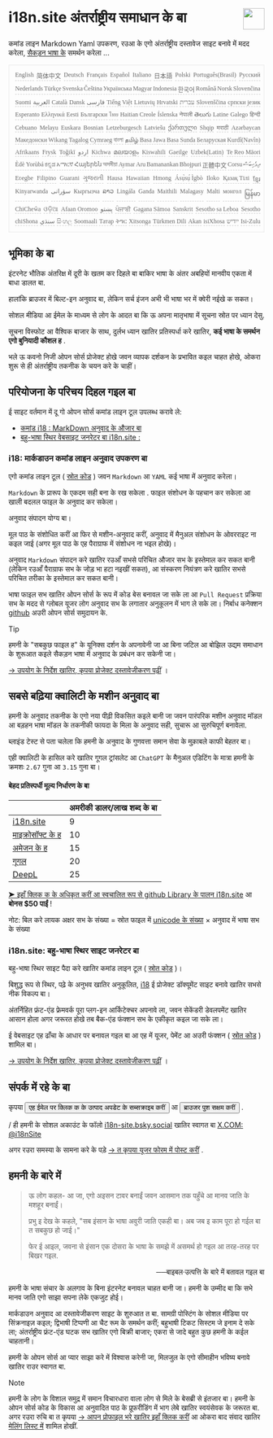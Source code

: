 <h1 style="display:flex;justify-content:space-between">i18n.site अंतर्राष्ट्रीय समाधान के बा<img src="//p.3ti.site/logo.svg" style="user-select:none;margin-top:-1px;width:42px"></h1>

कमांड लाइन Markdown Yaml उपकरण, रउआ के एगो अंतर्राष्ट्रीय दस्तावेज साइट बनावे में मदद करेला, [सैकड़न भाषा के](/i18/LANG_CODE) समर्थन करेला ...

<pre class="langli" style="display:flex;flex-wrap:wrap;background:transparent;border:1px solid #eee;font-size:12px;box-shadow:0 0 3px inset #eee;padding:12px 5px 4px 12px;justify-content:space-between;"><style>pre.langli i{font-weight:300;font-family:s;margin-right:2px;margin-bottom:8px;font-style:normal;color:#666;border-bottom:1px dashed #ccc;}</style><i>English</i><i>简体中文</i><i>Deutsch</i><i>Français</i><i>Español</i><i>Italiano</i><i>日本語</i><i>Polski</i><i>Português(Brasil)</i><i>Русский</i><i>Nederlands</i><i>Türkçe</i><i>Svenska</i><i>Čeština</i><i>Українська</i><i>Magyar</i><i>Indonesia</i><i>한국어</i><i>Română</i><i>Norsk</i><i>Slovenčina</i><i>Suomi</i><i>العربية</i><i>Català</i><i>Dansk</i><i>فارسی</i><i>Tiếng Việt</i><i>Lietuvių</i><i>Hrvatski</i><i>עברית</i><i>Slovenščina</i><i>српски језик</i><i>Esperanto</i><i>Ελληνικά</i><i>Eesti</i><i>Български</i><i>ไทย</i><i>Haitian Creole</i><i>Íslenska</i><i>नेपाली</i><i>తెలుగు</i><i>Latine</i><i>Galego</i><i>हिन्दी</i><i>Cebuano</i><i>Melayu</i><i>Euskara</i><i>Bosnian</i><i>Letzeburgesch</i><i>Latviešu</i><i>ქართული</i><i>Shqip</i><i>मराठी</i><i>Azərbaycan</i><i>Македонски</i><i>Wikang Tagalog</i><i>Cymraeg</i><i>বাংলা</i><i>தமிழ்</i><i>Basa Jawa</i><i>Basa Sunda</i><i>Беларуская</i><i>Kurdî(Navîn)</i><i>Afrikaans</i><i>Frysk</i><i>Toğikī</i><i>اردو</i><i>Kichwa</i><i>മലയാളം</i><i>Kiswahili</i><i>Gaeilge</i><i>Uzbek(Latin)</i><i>Te Reo Māori</i><i>Èdè Yorùbá</i><i>ಕನ್ನಡ</i><i>አማርኛ</i><i>Հայերեն</i><i>অসমীয়া</i><i>Aymar Aru</i><i>Bamanankan</i><i>Bhojpuri</i><i>正體中文</i><i>Corsu</i><i>ދިވެހިބަސް</i><i>Eʋegbe</i><i>Filipino</i><i>Guarani</i><i>ગુજરાતી</i><i>Hausa</i><i>Hawaiian</i><i>Hmong</i><i>Ásụ̀sụ́ Ìgbò</i><i>Iloko</i><i>Қазақ Тілі</i><i>ខ្មែរ</i><i>Kinyarwanda</i><i>سۆرانی</i><i>Кыргызча</i><i>ລາວ</i><i>Lingála</i><i>Ganda</i><i>Maithili</i><i>Malagasy</i><i>Malti</i><i>монгол</i><i>မြန်မာ</i><i>ChiCheŵa</i><i>ଓଡ଼ିଆ</i><i>Afaan Oromoo</i><i>پښتو</i><i>ਪੰਜਾਬੀ</i><i>Gagana Sāmoa</i><i>Sanskrit</i><i>Sesotho sa Leboa</i><i>Sesotho</i><i>chiShona</i><i>سنڌي</i><i>සිංහල</i><i>Soomaali</i><i>Татар</i><i>ትግር</i><i>Xitsonga</i><i>Türkmen Dili</i><i>Akan</i><i>isiXhosa</i><i>ייִדיש</i><i>Isi-Zulu</i></pre>

## भूमिका के बा

इंटरनेट भौतिक अंतरिक्ष में दूरी के खतम कर दिहले बा बाकिर भाषा के अंतर अबहियों मानवीय एकता में बाधा डालत बा.

हालांकि ब्राउजर में बिल्ट-इन अनुवाद बा, लेकिन सर्च इंजन अभी भी भाषा भर में क्वेरी नईखे क सकत।

सोशल मीडिया आ ईमेल के माध्यम से लोग के आदत बा कि ऊ अपना मातृभाषा में सूचना स्रोत पर ध्यान देसु.

सूचना विस्फोट आ वैश्विक बाजार के साथ, दुर्लभ ध्यान खातिर प्रतिस्पर्धा करे खातिर, **कई भाषा के समर्थन एगो बुनियादी कौशल ह** .

भले ऊ कवनो निजी ओपन सोर्स प्रोजेक्ट होखे जवन व्यापक दर्शकन के प्रभावित कइल चाहत होखे, ओकरा शुरू से ही अंतर्राष्ट्रीय तकनीक के चयन करे के चाहीं।

## <a rel=id href="#project" id="project"></a> परियोजना के परिचय दिहल गइल बा

ई साइट वर्तमान में दू गो ओपन सोर्स कमांड लाइन टूल उपलब्ध करावे ले:

* [कमांड i18 : MarkDown अनुवाद के औजार बा](/i18/feature)
* [बहु-भाषा स्थिर वेबसाइट जनरेटर बा i18n.site :](/i18n.site)

### <a rel=id href="#i18" id="i18"></a> i18: मार्कडाउन कमांड लाइन अनुवाद उपकरण बा

एगो कमांड लाइन टूल ( [स्रोत कोड](https://github.com/i18n-site/rust/tree/main/i18) ) जवन `Markdown` आ `YAML` कई भाषा में अनुवाद करेला।

`Markdown` के प्रारूप के एकदम सही बना के रख सकेला . फाइल संशोधन के पहचान कर सकेला आ खाली बदलल फाइल के अनुवाद कर सकेला।

अनुवाद संपादन योग्य बा।

मूल पाठ के संशोधित करीं आ फिर से मशीन-अनुवाद करीं, अनुवाद में मैनुअल संशोधन के ओवरराइट ना कइल जाई (अगर मूल पाठ के एह पैराग्राफ में संशोधन ना भइल होखे)।

अनुवाद `Markdown` संपादन करे खातिर रउआँ सभसे परिचित औजार सभ के इस्तेमाल कर सकत बानी (लेकिन रउआँ पैराग्राफ सभ के जोड़ भा हटा नइखीं सकत), आ संस्करण नियंत्रण करे खातिर सभसे परिचित तरीका के इस्तेमाल कर सकत बानी।

भाषा फाइल सभ खातिर ओपन सोर्स के रूप में कोड बेस बनावल जा सके ला आ `Pull Request` प्रक्रिया सभ के मदद से ग्लोबल यूजर लोग अनुवाद सभ के लगातार अनुकूलन में भाग ले सके ला। निर्बाध कनेक्शन [github](//github.com) अउरी ओपन सोर्स समुदायन के.

> [!TIP]
> हमनी के "सबकुछ फाइल ह" के यूनिक्स दर्शन के अपनावेनी जा आ बिना जटिल आ बोझिल उद्यम समाधान के शुरूआत कइले सैकड़न भाषा में अनुवाद के प्रबंधन कर सकेनी जा।

[→ उपयोग के निर्देश खातिर, कृपया प्रोजेक्ट दस्तावेजीकरण पढ़ीं](/i18) ।

## सबसे बढ़िया क्वालिटी के मशीन अनुवाद बा

हमनी के अनुवाद तकनीक के एगो नया पीढ़ी विकसित कइले बानी जा जवन पारंपरिक मशीन अनुवाद मॉडल आ बड़हन भाषा मॉडल के तकनीकी फायदा के मिला के अनुवाद सही, सुचारू आ सुरुचिपूर्ण बनावेला.

ब्लाइंड टेस्ट से पता चलेला कि हमनी के अनुवाद के गुणवत्ता समान सेवा के मुक़ाबले काफी बेहतर बा।

एही क्वालिटी के हासिल करे खातिर गूगल ट्रांसलेट आ `ChatGPT` के मैनुअल एडिटिंग के मात्रा हमनी के क्रमशः `2.67` गुना आ `3.15` गुना बा।

#### <a rel=id href="#price" id="price"></a> बेहद प्रतिस्पर्धी मूल्य निर्धारण के बा

|                                                                                   | अमरीकी डालर/लाख शब्द के बा |
| --------------------------------------------------------------------------------- | ------------- |
| [i18n.site](https://i18n.site)                                                    | 9             |
| [माइक्रोसॉफ्ट के ह](https://azure.microsoft.com/pricing/details/cognitive-services/translator) | 10            |
| [अमेजन के ह](https://aws.amazon.com/translate/pricing)                                | 15            |
| [गूगल](https://cloud.google.com/translate/pricing)                                | 20            |
| [DeepL](https://www.deepl.com/zh/pro#developer)                                  | 25            |

[➤ इहाँ क्लिक क के अधिकृत करीं आ स्वचालित रूप से github Library के पालन i18n.site](https://github.com/login/oauth/authorize?client_id=Ov23liuGAmK0plc9FgB3&amp;scope=user:email,user:follow,public_repo) आ **बोनस $50 पाईं** !

नोट: बिल करे लायक अक्षर सभ के संख्या = स्रोत फाइल में [unicode के संख्या](https://en.wikipedia.org/wiki/Unicode) × अनुवाद में भाषा सभ के संख्या

### i18n.site: बहु-भाषा स्थिर साइट जनरेटर बा

बहु-भाषा स्थिर साइट पैदा करे खातिर कमांड लाइन टूल ( [स्रोत कोड](https://github.com/i18n-site/rust/tree/main/i18n-site) )।

बिशुद्ध रूप से स्थिर, पढ़े के अनुभव खातिर अनुकूलित, [i18](#i18) ई प्रोजेक्ट डॉक्यूमेंट साइट बनावे खातिर सभसे नीक विकल्प बा।

अंतर्निहित फ्रंट-एंड फ्रेमवर्क पूरा प्लग-इन आर्किटेक्चर अपनावे ला, जवन सेकेंडरी डेवलपमेंट खातिर आसान होला अगर जरूरत होखे तब बैक-एंड फंक्शन सभ के एकीकृत कइल जा सके ला।

ई वेबसाइट एह ढाँचा के आधार पर बनावल गइल बा आ एह में यूजर, पेमेंट आ अउरी फंक्शन ( [स्रोत कोड](/i18n.site/c/src) ) शामिल बा।

[→ उपयोग के निर्देश खातिर, कृपया प्रोजेक्ट दस्तावेजीकरण पढ़ीं](/i18n.site) ।

## संपर्क में रहे के बा

कृपया <button onclick="mailsub()">एह ईमेल पर क्लिक क के उत्पाद अपडेट के सब्सक्राइब करीं</button> आ <button onclick="webpush()">ब्राउजर पुश सक्षम करीं</button> .

/ ही हमनी के सोशल अकाउंट के फॉलो [i18n-site.bsky.social](https://bsky.app/profile/i18n-site.bsky.social) खातिर स्वागत बा [X.COM: @i18nSite](https://x.com/i18nSite)

अगर रउरा समस्या के सामना करे के पड़े [→ त कृपया यूजर फोरम में पोस्ट करीं](https://groups.google.com/u/1/g/i18n) .

## हमनी के बारे में

> ऊ लोग कहल- आ जा, एगो अइसन टावर बनाईं जवन आसमान तक पहुँचे आ मानव जाति के मशहूर बनाईं।
>
> प्रभु इ देख के कहले, "सब इंसान के भाषा अवुरी जाति एकही बा। अब जब इ काम पूरा हो गईल बा त सबकुछ हो जाई।"
>
> फेर ई आइल, जवना से इंसान एक दोसरा के भाषा के समझे में असमर्थ हो गइल आ तरह-तरह पर बिखर गइल.

<p style="text-align:right">──बाइबल·उत्पत्ति के बारे में बतावल गइल बा</p>

हमनी के भाषा संचार के अलगाव के बिना इंटरनेट बनावल चाहत बानी जा।
हमनी के उम्मीद बा कि सभे मानव जाति एगो साझा सपना लेके एकजुट होई।

मार्कडाउन अनुवाद आ दस्तावेजीकरण साइट के शुरुआत त बा.
सामग्री पोस्टिंग के सोशल मीडिया पर सिंक्रनाइज़ कइल;
द्विभाषी टिप्पणी आ चैट रूम के समर्थन करीं;
बहुभाषी टिकट सिस्टम जे इनाम दे सके ला;
अंतर्राष्ट्रीय फ्रंट-एंड घटक सभ खातिर एगो बिक्री बाजार;
एकरा से जादे बहुत कुछ हमनी के कईल चाहतानी।

हमनी के ओपन सोर्स आ प्यार साझा करे में विश्वास करेनी जा,
मिलजुल के एगो सीमाहीन भविष्य बनावे खातिर राउर स्वागत बा.

> [!NOTE]
> हमनी के लोग के विशाल समुद्र में समान विचारधारा वाला लोग से मिले के बेसब्री से इंतजार बा।
> हमनी के ओपन सोर्स कोड के विकास आ अनुवादित पाठ के प्रूफरीडिंग में भाग लेबे खातिर स्वयंसेवक के जरूरत बा.
> अगर रउरा रुचि बा त कृपया [→ आपन प्रोफाइल भरे खातिर इहाँ क्लिक करीं](https://ggl.link/i18n) आ ओकरा बाद संवाद खातिर [मेलिंग लिस्ट में](https://groups.google.com/u/2/g/i18n-site) शामिल होखीं.